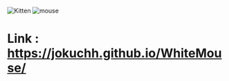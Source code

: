 ![Kitten](https://user-images.githubusercontent.com/92337987/210810634-c88543af-c041-44f9-b519-6509299f7dc9.png)
![mouse](https://user-images.githubusercontent.com/92337987/210810651-8e6457d9-a6d5-4956-ab49-491edb6b5399.png)

# Link : https://jokuchh.github.io/WhiteMouse/
